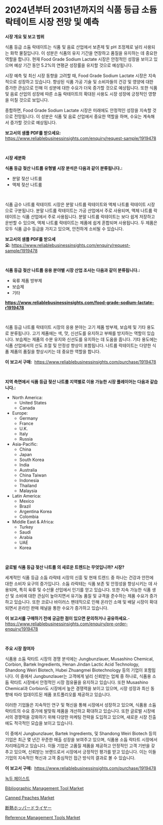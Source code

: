 <p><h1>2024년부터 2031년까지의 식품 등급 소듐 락테이트 시장 전망 및 예측</h1></p><p><strong>시장 개요 및 보고 범위</strong></p>
<p><p>식품 등급 소듐 락테이트는 식품 및 음료 산업에서 보존제 및 pH 조정제로 널리 사용되는 화학 물질입니다. 이 성분은 식품의 유지 기간을 연장하고 품질을 유지하는 데 중요한 역할을 합니다. 현재 Food Grade Sodium Lactate 시장은 안정적인 성장을 보이고 있으며 예상 기간 동안 5.2%의 연평균 성장률을 유지할 것으로 예상됩니다. </p><p>시장 예측 및 최신 시장 동향을 고려할 때, Food Grade Sodium Lactate 시장은 지속적으로 성장하고 있습니다. 향상된 식품 가공 기술 및 소비자들의 건강 및 영양에 대한 증가한 관심으로 인해 이 성분에 대한 수요가 더욱 증가할 것으로 예상됩니다. 또한 식품 및 음료 산업의 성장에 따른 소듐 락테이트의 확대된 사용도 시장 성장에 긍정적인 영향을 미칠 것으로 보입니다.</p><p>종합하면, Food Grade Sodium Lactate 시장은 미래에도 안정적인 성장을 지속할 것으로 전망됩니다. 이 성분은 식품 및 음료 산업에서 중요한 역할을 하며, 수요는 계속해서 증가할 것으로 예상됩니다.</p></p>
<p><strong>보고서의 샘플 PDF를 받으세요:</strong> <a href="https://www.reliablebusinessinsights.com/enquiry/request-sample/1919478">https://www.reliablebusinessinsights.com/enquiry/request-sample/1919478</a></p>
<p>&nbsp;</p>
<p><strong>시장 세분화</strong></p>
<p><strong>식품 등급 젖산 나트륨 유형별 시장 분석은 다음과 같이 분류됩니다.:</strong></p>
<p><ul><li>분말 젖산 나트륨</li><li>액체 젖산 나트륨</li></ul></p>
<p>&nbsp;</p>
<p><p>식품 급수 나트륨 락테이트 시장은 분말 나트륨 락테이트와 액체 나트륨 락테이트 시장으로 구분됩니다. 분말 나트륨 락테이트는 가공 산업에서 주로 사용되며, 액체 나트륨 락테이트는 식품 산업에서 주로 사용됩니다. 분말 나트륨 락테이트는 보다 쉽게 저장하고 운반할 수 있으며, 액체 나트륨 락테이트는 제품에 쉽게 혼합되며 사용됩니다. 두 제품은 모두 식품 급수 등급을 가지고 있으며, 안전하게 소비될 수 있습니다.</p></p>
<p><strong>보고서의 샘플 PDF를 받으세요:</strong>&nbsp;<a href="https://www.reliablebusinessinsights.com/enquiry/request-sample/1919478">https://www.reliablebusinessinsights.com/enquiry/request-sample/1919478</a></p>
<p>&nbsp;</p>
<p><strong> 식품 등급 젖산 나트륨 응용 분야별 시장 산업 조사는 다음과 같이 분류됩니다.:</strong></p>
<p><ul><li>육류 제품 방부제</li><li>보습제</li><li>기타</li></ul></p>
<p><strong><a href="https://www.reliablebusinessinsights.com/food-grade-sodium-lactate-r1919478">https://www.reliablebusinessinsights.com/food-grade-sodium-lactate-r1919478</a></strong></p>
<p>&nbsp;</p>
<p><p>식품 등급 나트륨 락테이트 시장의 응용 분야는 고기 제품 방부제, 보습제 및 기타 용도로 분류됩니다. 고기 제품에는 색, 맛, 신선도를 유지하고 부패를 방지하는 역할이 있습니다. 보습제는 제품의 수분 유지와 신선도를 유지하는 데 도움을 줍니다. 기타 용도에는 식품 산업에서의 산도 조절 및 안정성 향상이 포함됩니다. 나트륨 락테이트는 다양한 식품 제품의 품질을 향상시키는 데 중요한 역할을 합니다.</p></p>
<p><strong>이 보고서 구매:</strong>&nbsp; <a href="https://www.reliablebusinessinsights.com/purchase/1919478">https://www.reliablebusinessinsights.com/purchase/1919478</a></p>
<p>&nbsp;</p>
<p><strong>지역 측면에서 식품 등급 젖산 나트륨 지역별로 이용 가능한 시장 플레이어는 다음과 같습니다.:</strong></p>
<p><ul>
    <li>
        North America:
        <ul>
            <li>United States</li>
            <li>Canada</li>
        </ul>
    </li>
    <li>
        Europe:
        <ul>
            <li>Germany</li>
            <li>France</li>
            <li>U.K.</li>
            <li>Italy</li>
            <li>Russia</li>
        </ul>
    </li>
    <li>
        Asia-Pacific:
        <ul>
            <li>China</li>
            <li>Japan</li>
            <li>South Korea</li>
            <li>India</li>
            <li>Australia</li>
            <li>China Taiwan</li>
            <li>Indonesia</li>
            <li>Thailand</li>
            <li>Malaysia</li>
        </ul>
    </li>
    <li>
        Latin America:
        <ul>
            <li>Mexico</li>
            <li>Brazil</li>
            <li>Argentina Korea</li>
            <li>Colombia</li>
        </ul>
    </li>
    <li>
        Middle East & Africa:
        <ul>
            <li>Turkey</li>
            <li>Saudi</li>
            <li>Arabia</li>
            <li>UAE</li>
            <li>Korea</li>
        </ul>
    </li>
    </ul></p>
<p>&nbsp;</p>
<p><strong>글로벌 식품 등급 젖산 나트륨 의 새로운 트렌드는 무엇입니까? 시장?</strong></p>
<p><p>세계적인 식품 등급 소듐 라락테 시장의 신흥 및 현재 트렌드 중 하나는 건강과 안전에 대한 소비자 요구의 증가입니다. 소듐 라락테는 식품 보존 및 안정성을 향상시키는 데 사용되며, 특히 육류 및 수산물 산업에서 인기를 얻고 있습니다. 또한 지속 가능한 식품 생산 및 소비에 대한 관심이 높아지면서 유기농 품질 및 규격을 준수하는 제품 수요가 증가하고 있습니다. 또한 코로나 바이러스 팬데믹으로 인해 온라인 소매 및 배달 시장이 확대되면서 온라인 판매 채널을 통한 수요가 증가하고 있습니다.</p></p>
<p><strong>이 보고서를 구매하기 전에 궁금한 점이 있으면 문의하거나 공유하세요.</strong>- <a href="https://www.reliablebusinessinsights.com/enquiry/pre-order-enquiry/1919478">https://www.reliablebusinessinsights.com/enquiry/pre-order-enquiry/1919478</a></p>
<p>&nbsp;</p>
<p><strong>주요 시장 참여자</strong></p>
<p><p>식품용 소듐 락타트 시장의 경쟁 분석에는 Jungbunzlauer, Musashino Chemical, Corbion, Bartek Ingredients, Henan Jindan Lactic Acid Technology, Shandong Weiri Biotech, Hubei Zhuangmei Biotechnology 등의 기업이 포함됩니다. 이 중에서 Jungbunzlauer는 고객에게 널리 신뢰받는 업체 중 하나로, 식품용 소듐 락타트 시장에서 안정적인 시장 점유율을 유지하고 있습니다. 또한 Musashino Chemical과 Corbion도 시장에서 높은 경쟁력을 보이고 있으며, 시장 성장과 최신 동향에 따라 업데이트된 제품 포트폴리오를 제공하고 있습니다.</p><p>이러한 기업들은 지속적인 연구 및 혁신을 통해 시장에서 성장하고 있으며, 식품용 소듐 락타트의 수요 증가에 발맞춰 제품을 개선하고 확대하고 있습니다. 또한 글로벌 시장에서의 경쟁력을 강화하기 위해 다양한 마케팅 전략을 도입하고 있으며, 새로운 시장 진출에도 적극적인 모습을 보이고 있습니다.</p><p>이 중에서 Jungbunzlauer, Bartek Ingredients, 및 Shandong Weiri Biotech 등의 기업은 최근 몇 년간 꾸준한 매출 성장을 보여주고 있으며, 식품용 소듐 락타트 시장에서 자리매김하고 있습니다. 이들 기업은 고품질 제품을 제공하고 안정적인 고객 기반을 갖추고 있으며, 신뢰받는 브랜드로서 시장에서 긍정적인 평가를 받고 있습니다. 이는 이들 기업의 지속적인 혁신과 고객 중심적인 접근 방식의 결과로 볼 수 있습니다.</p></p>
<p><strong>이 보고서 구매:</strong>&nbsp;&nbsp;<a href="https://www.reliablebusinessinsights.com/purchase/1919478">https://www.reliablebusinessinsights.com/purchase/1919478</a></p>
<p><p><a href="https://github.com/vs019sa3m8x/Market-Research-Report-List-2/blob/main/6911407110740.md">녹두 페이스트</a></p><p><a href="https://github.com/SheilaBruen2023/Market-Research-Report-List-1/blob/main/bibliographic-management-tool-market.md">Bibliographic Management Tool Market</a></p><p><a href="https://issuu.com/reportprime-2/docs/canned-peaches-market-size-2030.pptx">Canned Peaches Market</a></p><p><a href="https://github.com/hilmi-2a/Market-Research-Report-List-2/blob/main/3457617113151.md">断熱ホッパードライヤー</a></p><p><a href="https://github.com/marthawweekle/Market-Research-Report-List-1/blob/main/reference-management-tools-market.md">Reference Management Tools Market</a></p></p>